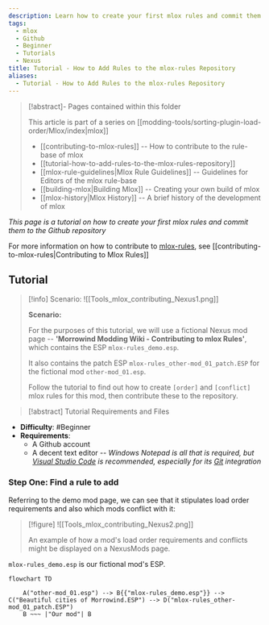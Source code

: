 ```yaml
---
description: Learn how to create your first mlox rules and commit them to the Github repository
tags:
  - mlox
  - Github
  - Beginner
  - Tutorials
  - Nexus
title: Tutorial - How to Add Rules to the mlox-rules Repository
aliases:
  - Tutorial - How to Add Rules to the mlox-rules Repository
---
```


>[!abstract]- Pages contained within this folder 
>
>This article is part of a series on [[modding-tools/sorting-plugin-load-order/Mlox/index|mlox]]
> 
>* [[contributing-to-mlox-rules]] -- How to contribute to the rule-base of mlox 
>* [[tutorial-how-to-add-rules-to-the-mlox-rules-repository]]
>* [[mlox-rule-guidelines|Mlox Rule Guidelines]] -- Guidelines for Editors of the mlox rule-base
>* [[building-mlox|Building Mlox]] -- Creating your own build of mlox
>* [[mlox-history|Mlox History]] -- A brief history of the development of mlox 

_This page is a tutorial on how to create your first mlox rules and commit them to the Github repository_

For more information on how to contribute to [mlox-rules](https://github.com/DanaePlays/mlox-rules), see [[contributing-to-mlox-rules|Contributing to Mlox Rules]]

## Tutorial

>[!info] Scenario:
> ![[Tools_mlox_contributing_Nexus1.png]] 
> 
> **Scenario:**
> 
> For the purposes of this tutorial, we will use a fictional Nexus mod page -- **'Morrowind Modding Wiki - Contributing to mlox Rules'**, which contains the ESP `mlox-rules_demo.esp`.
> 
> It also contains the patch ESP `mlox-rules_other-mod_01_patch.ESP` for the fictional mod  `other-mod_01.esp`.
> 
> Follow the tutorial to find out how to create `[order]` and `[conflict]` mlox rules for this mod, then contribute these to the repository.

>[!abstract] Tutorial Requirements and Files

* **Difficulty**: #Beginner 
* **Requirements**: 
 	* A Github account
 	* A decent text editor -- *Windows Notepad is all that is required, but [Visual Studio Code](https://code.visualstudio.com/) is recommended, especially for its [Git](https://git-scm.com/) integration*

### Step One: Find a rule to add
Referring to the demo mod page, we can see that it stipulates load order requirements and also which mods conflict with it:

>[!figure] ![[Tools_mlox_contributing_Nexus2.png]]
> 
> An example of how a mod's load order requirements and conflicts might be displayed on a NexusMods page.

`mlox-rules_demo.esp` is our fictional mod's ESP. 

```mermaid
flowchart TD

	A("other-mod_01.esp") --> B{{"mlox-rules_demo.esp"}} --> C("Beautiful cities of Morrowind.ESP") --> D("mlox-rules_other-mod_01_patch.ESP")
	B ~~~ |"Our mod"| B

```
